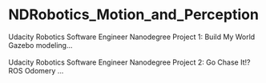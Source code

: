 # NDRobotics_Motion_and_Perception
Udacity Robotics Software Engineer Nanodegree Project 1: Build My World<br/>
Gazebo modeling...<br/>
<br/>
Udacity Robotics Software Engineer Nanodegree Project 2: Go Chase It!?<br/>
ROS Odomery ...<br/>
